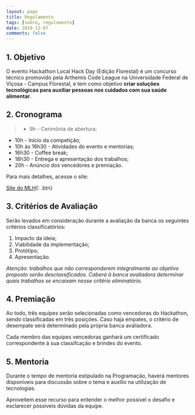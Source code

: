 ```yaml
---
layout: page
title: Regulamento
tags: [sobre, regulamento]
date: 2019-12-07
comments: false
---
```


## 1. Objetivo

O evento Hackathon Local Hack Day (Edição Florestal) é um concurso técnico promovido pela Arthemis Code League na Universidade Federal de Viçosa - Campus Florestal, e tem como objetivo **criar soluções tecnológicas para auxiliar pessoas nos cuidados com sua saúde alimentar**.

## 2. Cronograma

>* 9h - Cerimônia de abertura;
* 10h - Início da competição;
* 10h às 16h30 - Atividades do evento e mentorias;
* 16h30 - Coffee break;
* 18h30 - Entrega e apresentação dos trabalhos;
* 20h - Anúncio dos vencedores e premiação.

Para mais detalhes, acesse o site:

[Site do MLH](https://localhackday.mlh.io/build/locations/2282){: .btn}

## 3. Critérios de Avaliação

Serão levados em consideração durante a avaliação da banca os seguintes critérios classificatórios:

  1. Impacto da ideia;
  2. Viabilidade da implementação;
  3. Protótipo;
  4. Apresentação.

*Atenção: trabalhos que não corresponderem integralmente ao objetivo proposto serão desclassificados. Caberá à banca avaliadora determinar quais trabalhos se encaixam nesse critério eliminatório.*

## 4. Premiação

Ao todo, três equipes serão selecionadas como vencedoras do Hackathon, sendo classificadas em três posições. Caso haja empates, o critério de desempate será determinado pela própria banca avaliadora.

Cada membro das equipes vencedoras ganhará um certificado correspondente à sua classifcação e brindes do evento.

## 5. Mentoria

Durante o tempo de mentoria estipulado na Programação, haverá mentores disponíveis para discussão sobre o tema e auxílio na utilização de tecnologias.

Aproveitem esse recurso para entender o melhor possível o desafio e esclarecer possíveis dúvidas da equipe.
